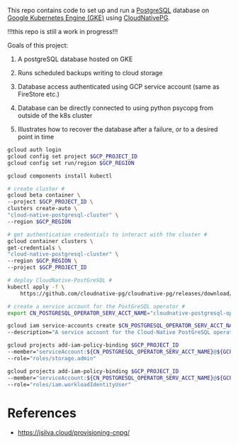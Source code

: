 This repo contains code to set up and run a [PostgreSQL](https://www.postgresql.org/) database on [Google Kubernetes Engine (GKE)](https://cloud.google.com/kubernetes-engine) using [CloudNativePG](https://cloudnative-pg.io/).

!!!this repo is still a work in progress!!!

Goals of this project: 

1. A postgreSQL database hosted on GKE

2. Runs scheduled backups writing to cloud storage

3. Database access authenticated using GCP service account (same as FireStore etc.) 

4. Database can be directly connected to using python psycopg from outside of the k8s cluster

5. Illustrates how to recover the database after a failure, or to a desired point in time

```bash
gcloud auth login
gcloud config set project $GCP_PROJECT_ID
gcloud config set run/region $GCP_REGION

gcloud components install kubectl

# create cluster #
gcloud beta container \
--project $GCP_PROJECT_ID \
clusters create-auto \
"cloud-native-postgresql-cluster" \
--region $GCP_REGION

# get authentication credentials to interact with the cluster #
gcloud container clusters \
get-credentials \
"cloud-native-postgresql-cluster" \
--region $GCP_REGION \
--project $GCP_PROJECT_ID
```

```bash
# deploy CloudNative-PostGreSQL #
kubectl apply -f \
    https://github.com/cloudnative-pg/cloudnative-pg/releases/download/v1.22.1/cnpg-1.22.1.yaml
```

```bash
# create a service account for the PostGreSQL operator #
export CN_POSTGRESQL_OPERATOR_SERV_ACCT_NAME="cloudnative-postgresql-operator"

gcloud iam service-accounts create $CN_POSTGRESQL_OPERATOR_SERV_ACCT_NAME \
--description="A service account for the Cloud-Native PostGreSQL operator on GKE"

gcloud projects add-iam-policy-binding $GCP_PROJECT_ID
--member="serviceAccount:${CN_POSTGRESQL_OPERATOR_SERV_ACCT_NAME}@${GCP_PROJECT_ID}.iam.gserviceaccount.com" 
--role="roles/storage.admin"

gcloud projects add-iam-policy-binding $GCP_PROJECT_ID
--member="serviceAccount:${CN_POSTGRESQL_OPERATOR_SERV_ACCT_NAME}@${GCP_PROJECT_ID}.iam.gserviceaccount.com" 
--role="roles/iam.workloadIdentityUser"
```


# References 

* https://jsilva.cloud/provisioning-cnpg/
